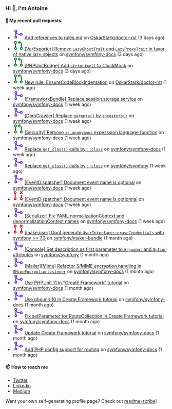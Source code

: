 ### Hi 👋, I'm Antoine

#### 👷 My recent pull requests

- ![](./assets/pr-merged.svg) [Add references to rules.md](https://github.com/OskarStark/doctor-rst/pull/2031) on [OskarStark/doctor-rst](https://github.com/OskarStark/doctor-rst) (3 days ago)
- ![](./assets/pr-open.svg) [[VarExporter] Remove `LazyGhostTrait` and `LazyProxyTrait` in favor of native lazy objects](https://github.com/symfony/symfony-docs/pull/21067) on [symfony/symfony-docs](https://github.com/symfony/symfony-docs) (3 days ago)
- ![](./assets/pr-open.svg) [[PHPUnitBridge] Add `strtotime()` to ClockMock](https://github.com/symfony/symfony-docs/pull/21066) on [symfony/symfony-docs](https://github.com/symfony/symfony-docs) (3 days ago)
- ![](./assets/pr-open.svg) [New rule: EnsureCodeBlockIndentation](https://github.com/OskarStark/doctor-rst/pull/2028) on [OskarStark/doctor-rst](https://github.com/OskarStark/doctor-rst) (1 week ago)
- ![](./assets/pr-merged.svg) [[FrameworkBundle] Replace session.storage service](https://github.com/symfony/symfony-docs/pull/21032) on [symfony/symfony-docs](https://github.com/symfony/symfony-docs) (1 week ago)
- ![](./assets/pr-merged.svg) [[DomCrawler] Replace `parents()` by `ancestors()`](https://github.com/symfony/symfony-docs/pull/21031) on [symfony/symfony-docs](https://github.com/symfony/symfony-docs) (1 week ago)
- ![](./assets/pr-open.svg) [[Security] Remove `is_anonymous` expesssion language function](https://github.com/symfony/symfony-docs/pull/21030) on [symfony/symfony-docs](https://github.com/symfony/symfony-docs) (1 week ago)
- ![](./assets/pr-merged.svg) [Replace `get_class()` calls by `::class`](https://github.com/symfony/symfony-docs/pull/21016) on [symfony/symfony-docs](https://github.com/symfony/symfony-docs) (1 week ago)
- ![](./assets/pr-merged.svg) [Replace `get_class()` calls by `::class`](https://github.com/symfony/symfony/pull/60581) on [symfony/symfony](https://github.com/symfony/symfony) (1 week ago)
- ![](./assets/pr-merged.svg) [[EventDispatcher] Document event name is optional](https://github.com/symfony/symfony-docs/pull/21015) on [symfony/symfony-docs](https://github.com/symfony/symfony-docs) (1 week ago)
- ![](./assets/pr-closed.svg) [[EventDispatcher] Document event name is optionnal](https://github.com/symfony/symfony-docs/pull/21014) on [symfony/symfony-docs](https://github.com/symfony/symfony-docs) (1 week ago)
- ![](./assets/pr-merged.svg) [[Serializer] Fix YAML normalizationContext and denormalizationContext names](https://github.com/symfony/symfony-docs/pull/21013) on [symfony/symfony-docs](https://github.com/symfony/symfony-docs) (1 week ago)
- ![](./assets/pr-closed.svg) [[make:user] Dont generate `UserInterface::eraseCredentials` with symfony &gt;= 7.3](https://github.com/symfony/maker-bundle/pull/1701) on [symfony/maker-bundle](https://github.com/symfony/maker-bundle) (1 month ago)
- ![](./assets/pr-merged.svg) [[Console] Set description as first parameter to `Argument` and `Option` attributes](https://github.com/symfony/symfony/pull/60366) on [symfony/symfony](https://github.com/symfony/symfony) (1 month ago)
- ![](./assets/pr-merged.svg) [[Mailer][Mime] Refactor S/MIME encryption handling in `SMimeEncryptionListener`](https://github.com/symfony/symfony-docs/pull/20935) on [symfony/symfony-docs](https://github.com/symfony/symfony-docs) (1 month ago)
- ![](./assets/pr-merged.svg) [Use PHPUnit 11 in &#34;Create Framework&#34; tutorial](https://github.com/symfony/symfony-docs/pull/20930) on [symfony/symfony-docs](https://github.com/symfony/symfony-docs) (1 month ago)
- ![](./assets/pr-merged.svg) [Use phpunit 10 in Create Framework tutorial](https://github.com/symfony/symfony-docs/pull/20929) on [symfony/symfony-docs](https://github.com/symfony/symfony-docs) (1 month ago)
- ![](./assets/pr-merged.svg) [Fix setParameter for RouteCollection in Create Framework tutorial](https://github.com/symfony/symfony-docs/pull/20928) on [symfony/symfony-docs](https://github.com/symfony/symfony-docs) (1 month ago)
- ![](./assets/pr-merged.svg) [Update Create Framework tutorial](https://github.com/symfony/symfony-docs/pull/20927) on [symfony/symfony-docs](https://github.com/symfony/symfony-docs) (1 month ago)
- ![](./assets/pr-merged.svg) [Add PHP config support for routing](https://github.com/symfony/symfony-docs/pull/20923) on [symfony/symfony-docs](https://github.com/symfony/symfony-docs) (1 month ago)

#### 📫 How to reach me

- [Twitter](https://twitter.com/a_lamirault)
- [Linkedin](https://www.linkedin.com/in/antoine-lamirault-9a9a9a107/)
- [Medium](https://alamirault.medium.com)

Want your own self-generating profile page? Check out [readme-scribe](https://github.com/muesli/readme-scribe)!
